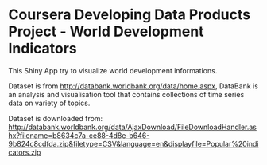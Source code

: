 # Coursera Developing Data Products Project - World Development Indicators

This Shiny App try to visualize world development informations.

Dataset is from http://databank.worldbank.org/data/home.aspx, DataBank is an analysis and visualisation
tool that contains collections of time series data on variety of topics.

Dataset is downloaded from: http://databank.worldbank.org/data/AjaxDownload/FileDownloadHandler.ashx?filename=b8634c7a-ce88-4d8e-b646-9b824c8cdfda.zip&filetype=CSV&language=en&displayfile=Popular%20indicators.zip
